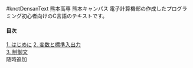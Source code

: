 #knctDensanText
熊本高専 熊本キャンパス 電子計算機部の作成したプログラミング初心者向けのC言語のテキストです。

#### 目次
[1. はじめに](https://github.com/knct-densan/densantext/blob/master/Chapter1.md)
[2. 変数と標準入出力](https://github.com/knct-densan/densantext/blob/master/Chapter2.md)  
[3. 制御文](https://github.com/knct-densan/densantext/blob/master/Chapter3.md)  
随時追加